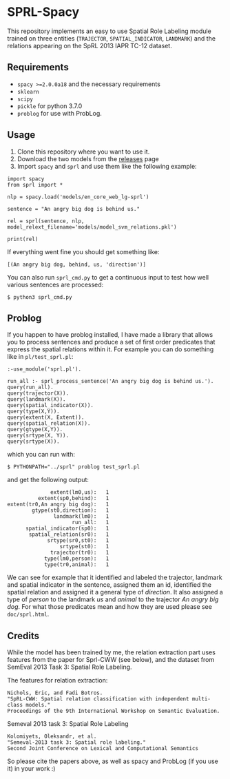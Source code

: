 # SPRL-Spacy

This repository implements an easy to use Spatial Role Labeling module trained on
three entities (`TRAJECTOR`, `SPATIAL_INDICATOR`, `LANDMARK`) and the relations appearing
on the SpRL 2013 IAPR TC-12 dataset. 

## Requirements

- `spacy >=2.0.0a18` and the necessary requirements
- `sklearn`
- `scipy`
- `pickle` for python 3.7.0
- `problog` for use with ProbLog.

## Usage

1. Clone this repository where you want to use it. 
2. Download the two models from the [releases](https://github.com/mmxgn/sprl-spacy/releases) page
3. Import `spacy` and `sprl` and use them like the following example:


```
import spacy
from sprl import *

nlp = spacy.load('models/en_core_web_lg-sprl')

sentence = "An angry big dog is behind us."

rel = sprl(sentence, nlp, model_relext_filename='models/model_svm_relations.pkl')

print(rel)
```

If everything went fine you should get something like:

```
[(An angry big dog, behind, us, 'direction')]
```

You can also run `sprl_cmd.py` to get a continuous input to test how well various
sentences are processed:

```
$ python3 sprl_cmd.py
```

## Problog

<!-- If you happen to have problog installed, you can see `example.pl` on how to use it from -->
<!-- within problog. **Note:** If you want to use it from within problog you need to append the `sprl` directory to `PYTHONPATH`, e.g: -->

<!-- ``` -->
<!-- $ PYTHONPATH="../sprl" problog example.pl -->
<!-- ``` -->

If you happen to have problog installed, I have made a library that allows you to process sentences and produce a set of first order predicates that express the spatial relations within it. For example you can do something like in `pl/test_sprl.pl`:

```
:-use_module('sprl.pl').

run_all :- sprl_process_sentence('An angry big dog is behind us.').
query(run_all).
query(trajector(X)).
query(landmark(X)).
query(spatial_indicator(X)).
query(type(X,Y)).
query(extent(X, Extent)).
query(spatial_relation(X)).
query(gtype(X,Y)).
query(srtype(X, Y)).
query(srtype(X)).

```

which you can run with:

```
$ PYTHONPATH="../sprl" problog test_sprl.pl
```

and get the following output:

```
              extent(lm0,us):	1
          extent(sp0,behind):	1
extent(tr0,An angry big dog):	1
        gtype(st0,direction):	1
               landmark(lm0):	1
                     run_all:	1
      spatial_indicator(sp0):	1
       spatial_relation(sr0):	1
             srtype(sr0,st0):	1
                 srtype(st0):	1
              trajector(tr0):	1
            type(lm0,person):	1
            type(tr0,animal):	1
```

We can see for example that it identified and labeled the trajector, landmark and spatial indicator in the sentence, assigned them an id, identified the spatial relation and assigned it a general type of *direction*. It also assigned a type of *person* to the landmark *us* and *animal* to the trajector *An angry big dog*. For what those predicates mean and how they are used please see `doc/sprl.html`.

## Credits

While the model has been trained by me, the relation extraction part uses features from
the paper for Sprl-CWW (see below), and the dataset from SemEval 2013 Task 3: Spatial Role Labeling.

The features for relation extraction:

```
Nichols, Eric, and Fadi Botros. 
"SpRL-CWW: Spatial relation classification with independent multi-class models." 
Proceedings of the 9th International Workshop on Semantic Evaluation.
```

Semeval 2013 task 3: Spatial Role Labeling

```
Kolomiyets, Oleksandr, et al. 
"Semeval-2013 task 3: Spatial role labeling." 
Second Joint Conference on Lexical and Computational Semantics
```

So please cite the papers above, as well as spacy and ProbLog (if you use it) in your work :)



